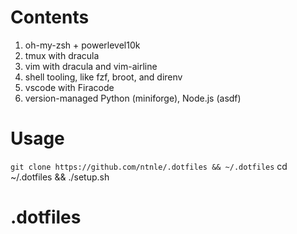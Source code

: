 # Contents
1. oh-my-zsh + powerlevel10k
2. tmux with dracula
3. vim with dracula and vim-airline
4. shell tooling, like fzf, broot, and direnv
5. vscode with Firacode
6. version-managed Python (miniforge), Node.js (asdf)

# Usage
`git clone https://github.com/ntnle/.dotfiles && ~/.dotfiles`
cd ~/.dotfiles && ./setup.sh
# .dotfiles
